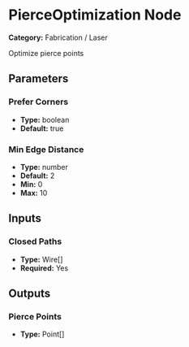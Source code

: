 
# PierceOptimization Node

**Category:** Fabrication / Laser

Optimize pierce points

## Parameters


### Prefer Corners
- **Type:** boolean
- **Default:** true





### Min Edge Distance
- **Type:** number
- **Default:** 2
- **Min:** 0
- **Max:** 10



## Inputs


### Closed Paths
- **Type:** Wire[]
- **Required:** Yes



## Outputs


### Pierce Points
- **Type:** Point[]




